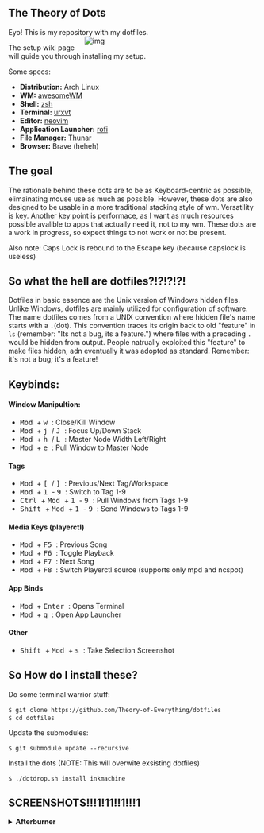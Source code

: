 ## The Theory of Dots
Eyo! This is my repository with my dotfiles.
<img src="https://raw.githubusercontent.com/Theory-of-Everything/imagehost/main/dotfiles/rice-sidebar.png" alt="img" align="right" width="350px">

The setup wiki page will guide you through installing my setup.

Some specs:

 - **Distribution:** Arch Linux
 - **WM:** [awesomeWM](https://github.com/awesomeWM/awesome/)
 - **Shell:** [zsh](https://wiki.archlinux.org/index.php/zsh)
 - **Terminal:** [urxvt](https://wiki.archlinux.org/index.php/rxvt-unicode)
 - **Editor:** [neovim](https://neovim.io)
 - **Application Launcher:** [rofi](https://github.com/davatorium/rofi/)
 - **File Manager:** [Thunar](https://wiki.archlinux.org/title/Thunar)
 - **Browser:** Brave (heheh)

## The goal

The rationale behind these dots are to be as Keyboard-centric as possible, elimainating mouse use as much as possible. However, these dots are also designed to be usable in a more traditional stacking style of wm. Versatility is key. Another key point is performace, as I want as much resources possible avalible to apps that actually need it, not to my wm.
These dots are a work in progress, so expect things to not work or not be present.

Also note: Caps Lock is rebound to the Escape key (because capslock is useless)

## So what the hell are dotfiles?!?!?!?!
Dotfiles in basic essence are the Unix version of Windows hidden files. Unlike Windows, dotfiles are mainly utilized for configuration of software. The name dotfiles comes from a UNIX convention where hidden file's name starts with a `.`(dot). This convention traces its origin back to old "feature" in `ls` (remember: "Its not a bug, its a feature.") where files with a preceding `.` would be hidden from output. People natrually exploited this "feature" to make files hidden, adn eventually it was adopted as standard. Remember: it's not a bug; it's a feature!

## Keybinds:
#### Window Manipultion:
- <kbd> Mod </kbd> + <kbd> w </kbd> : Close/Kill Window 
- <kbd> Mod </kbd> + <kbd> j </kbd> / <kbd> J </kbd> : Focus Up/Down Stack
- <kbd> Mod </kbd> + <kbd> h </kbd> / <kbd> L </kbd> : Master Node Width Left/Right
- <kbd> Mod </kbd> + <kbd> e </kbd> : Pull Window to Master Node 

#### Tags
- <kbd> Mod </kbd> + <kbd> [ </kbd> / <kbd> ] </kbd> : Previous/Next Tag/Workspace
- <kbd> Mod </kbd> + <kbd> 1 </kbd> - <kbd> 9 </kbd> : Switch to Tag 1-9
- <kbd> Ctrl </kbd> + <kbd> Mod </kbd> + <kbd> 1 </kbd> - <kbd> 9 </kbd> : Pull Windows from Tags 1-9
- <kbd> Shift </kbd> + <kbd> Mod </kbd> + <kbd> 1 </kbd> - <kbd> 9 </kbd> : Send Windows to Tags 1-9

#### Media Keys (playerctl)
- <kbd> Mod </kbd> + <kbd> F5 </kbd>: Previous Song
- <kbd> Mod </kbd> + <kbd> F6 </kbd>: Toggle Playback
- <kbd> Mod </kbd> + <kbd> F7 </kbd>: Next Song
- <kbd> Mod </kbd> + <kbd> F8 </kbd>: Switch Playerctl source (supports only mpd and ncspot)

#### App Binds
- <kbd> Mod </kbd> + <kbd> Enter </kbd> : Opens Terminal
- <kbd> Mod </kbd> + <kbd> q </kbd> : Open App Launcher

#### Other
- <kbd> Shift </kbd> + <kbd> Mod </kbd> + <kbd> s </kbd> : Take Selection Screenshot

## So How do I install these?
Do some terminal warrior stuff:
```
$ git clone https://github.com/Theory-of-Everything/dotfiles
$ cd dotfiles
```
Update the submodules:
```
$ git submodule update --recursive
```
Install the dots (NOTE: This will overwite exsisting dotfiles)
```
$ ./dotdrop.sh install inkmachine
```
## SCREENSHOTS!!!1!11!!1!!!1
<details>
    <summary><strong>Afterburner</strong></summary>

    <img src="https://raw.githubusercontent.com/Theory-of-Everything/imagehost/main/dotfiles/afterburner_1.png">
    <img src="https://raw.githubusercontent.com/Theory-of-Everything/imagehost/main/dotfiles/afterburner_2.png">
    <img src="https://raw.githubusercontent.com/Theory-of-Everything/imagehost/main/dotfiles/afterburner_3.png">

</details>
